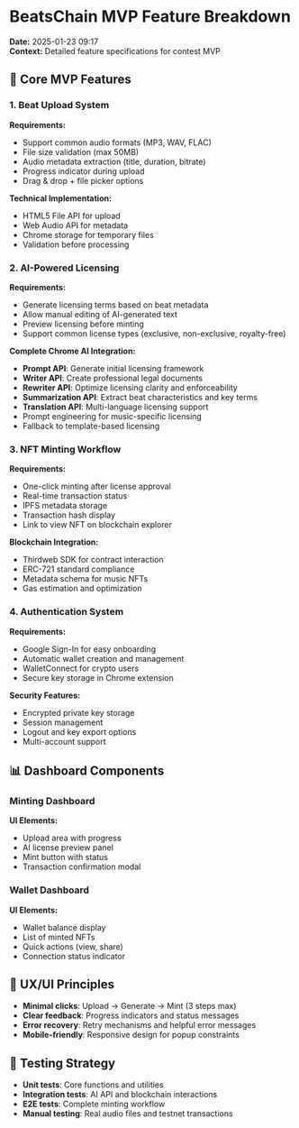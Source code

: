 # BeatsChain MVP Feature Breakdown
**Date:** 2025-01-23 09:17  
**Context:** Detailed feature specifications for contest MVP

## 🎵 Core MVP Features

### 1. Beat Upload System
**Requirements:**
- Support common audio formats (MP3, WAV, FLAC)
- File size validation (max 50MB)
- Audio metadata extraction (title, duration, bitrate)
- Progress indicator during upload
- Drag & drop + file picker options

**Technical Implementation:**
- HTML5 File API for upload
- Web Audio API for metadata
- Chrome storage for temporary files
- Validation before processing

### 2. AI-Powered Licensing
**Requirements:**
- Generate licensing terms based on beat metadata
- Allow manual editing of AI-generated text
- Preview licensing before minting
- Support common license types (exclusive, non-exclusive, royalty-free)

**Complete Chrome AI Integration:**
- **Prompt API**: Generate initial licensing framework
- **Writer API**: Create professional legal documents
- **Rewriter API**: Optimize licensing clarity and enforceability
- **Summarization API**: Extract beat characteristics and key terms
- **Translation API**: Multi-language licensing support
- Prompt engineering for music-specific licensing
- Fallback to template-based licensing

### 3. NFT Minting Workflow
**Requirements:**
- One-click minting after license approval
- Real-time transaction status
- IPFS metadata storage
- Transaction hash display
- Link to view NFT on blockchain explorer

**Blockchain Integration:**
- Thirdweb SDK for contract interaction
- ERC-721 standard compliance
- Metadata schema for music NFTs
- Gas estimation and optimization

### 4. Authentication System
**Requirements:**
- Google Sign-In for easy onboarding
- Automatic wallet creation and management
- WalletConnect for crypto users
- Secure key storage in Chrome extension

**Security Features:**
- Encrypted private key storage
- Session management
- Logout and key export options
- Multi-account support

## 📊 Dashboard Components

### Minting Dashboard
**UI Elements:**
- Upload area with progress
- AI license preview panel
- Mint button with status
- Transaction confirmation modal

### Wallet Dashboard
**UI Elements:**
- Wallet balance display
- List of minted NFTs
- Quick actions (view, share)
- Connection status indicator

## 🎨 UX/UI Principles
- **Minimal clicks**: Upload → Generate → Mint (3 steps max)
- **Clear feedback**: Progress indicators and status messages
- **Error recovery**: Retry mechanisms and helpful error messages
- **Mobile-friendly**: Responsive design for popup constraints

## 🧪 Testing Strategy
- **Unit tests**: Core functions and utilities
- **Integration tests**: AI API and blockchain interactions
- **E2E tests**: Complete minting workflow
- **Manual testing**: Real audio files and testnet transactions